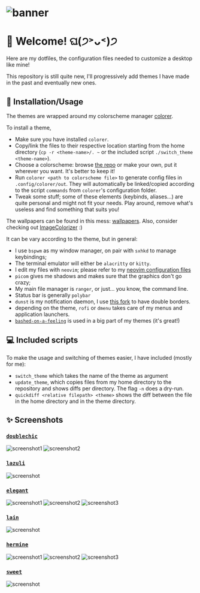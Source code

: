 # ![banner](banner.png)

# 🌟 Welcome! ଘ(੭˃ᴗ˂)੭

Here are my dotfiles, the configuration files needed to customize a desktop like mine!

This repository is still quite new, I'll progressively add themes I have made in the past and eventually new ones.

## 📓 Installation/Usage

The themes are wrapped around my colorscheme manager [colorer](https://github.com/kiddae/colorer).

To install a theme,

+ Make sure you have installed `colorer`.
+ Copy/link the files to their respective location starting from the home directory (`cp -r <theme-name>/. ~` or the included script `./switch_theme <theme-name>`).
+ Choose a colorscheme: browse [the repo](https://github.com/kiddae/colorer-colorschemes) or make your own, put it wherever you want. It's better to keep it!
+ Run `colorer <path to colorscheme file>` to generate config files in `.config/colorer/out`. They will automatically be linked/copied according to the script `commands` from `colorer`'s configuration folder.
+ Tweak some stuff; some of these elements (keybinds, aliases...) are quite personal and might not fit your needs. Play around, remove what's useless and find something that suits you!

The wallpapers can be found in this mess: [wallpapers](https://github.com/kiddae/wallpapers). Also, consider checking out [ImageColorizer](https://github.com/kiddae/ImageColorizer) :)

It can be vary according to the theme, but in general:

+ I use `bspwm` as my window manager, on pair with `sxhkd` to manage keybindings;
+ The terminal emulator will either be `alacritty` or `kitty`.
+ I edit my files with `neovim`; please refer to my [neovim configuration files](https://github.com/kiddae/neovim-dots)
+ `picom` gives me shadows and makes sure that the graphics don't go crazy;
+ My main file manager is `ranger`, or just... you know, the command line.
+ Status bar is generally `polybar`
+ `dunst` is my notification daemon, I use [this fork](https://github.com/Barbarossa93/dunst) to have double borders.
+ depending on the theme, `rofi` or `dmenu` takes care of my menus and application launchers.
+ [`bashed-on-a-feeling`](https://github.com/yedhink/bashed-on-a-feeling) is used in a big part of my themes (it's great!)

## 💻 Included scripts

To make the usage and switching of themes easier, I have included (mostly for me):

+ `switch_theme` which takes the name of the theme as argument
+ `update_theme`, which copies files from my home directory to the repository and shows diffs per directory. The flag `-n` does a dry-run.
+ `quickdiff <relative filepath> <theme>` shows the diff between the file in the home directory and in the theme directory.

## ✨ Screenshots

### [`doublechic`](doublechic/)

![screenshot1](doublechic/screenshot1.png)
![screenshot2](doublechic/screenshot2.png)

### [`lazuli`](lazuli/)

![screenshot](lazuli/screenshot.png)

### [`elegant`](elegant/)

![screenshot1](elegant/screenshot1.png)
![screenshot2](elegant/screenshot2.png)
![screenshot3](elegant/screenshot3.png)

### [`lain`](lain/)

![screenshot](lain/screenshot.png)

### [`hermine`](hermine/)

![screenshot1](hermine/screenshot1.png)
![screenshot2](hermine/screenshot2.png)
![screenshot3](hermine/screenshot3.png)

### [`sweet`](sweet/)

![screenshot](sweeet/screenshot.png)
